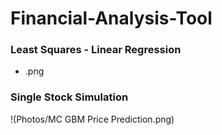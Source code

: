 # Financial-Analysis-Tool


### Least Squares - Linear Regression
 - .png

### Single Stock Simulation
!(Photos/MC GBM Price Prediction.png)
